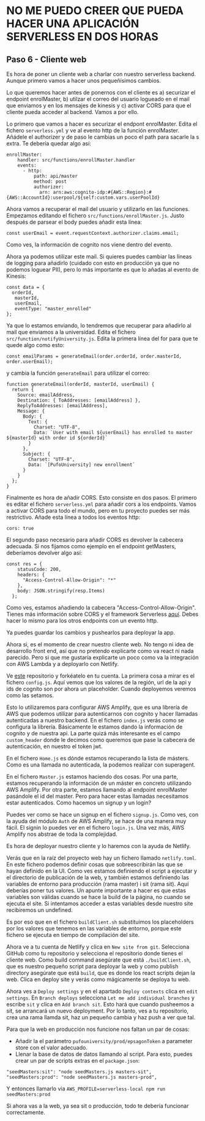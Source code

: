 # NO ME PUEDO CREER QUE PUEDA HACER UNA APLICACIÓN SERVERLESS EN DOS HORAS

## Paso 6 - Cliente web

Es hora de poner un cliente web a charlar con nuestro serverless backend. Aunque primero vamos a hacer unos pequeñísimos cambios.

Lo que queremos hacer antes de ponernos con el cliente es a) securizar el endpoint enrolMaster, b) utilzar el correo del usuario logueado en el mail que enviamos y en los mensajes de kinesis y c) activar CORS para que el cliente pueda acceder al backend. Vamos a por ello.

Lo primero que vamos a hacer es securizar el endpont enrolMaster. Edita el fichero `serverless.yml` y ve al evento http de la función enrolMaster. Añádele el authorizer y de paso le cambias un poco el path para sacarle la s extra. Te debería quedar algo así:
```
enrollMaster:
    handler: src/functions/enrollMaster.handler
    events:
      - http:
          path: api/master
          method: post
          authorizer:
            arn: arn:aws:cognito-idp:#{AWS::Region}:#{AWS::AccountId}:userpool/${self:custom.vars.userPoolId}
```

Ahora vamos a recuperar el mail del usuario y utilizarlo en las funciones. Empezamos editando el fichero `src/functions/enrollMaster.js`. Justo después de parsear el body puedes añadir esta línea:
```
const userEmail = event.requestContext.authorizer.claims.email;
```

Como ves, la información de cognito nos viene dentro del evento.

Ahora ya podemos utilizar este mail. Si quieres puedes cambiar las líneas de logging para añadirlo (cuidado con esto en producción ya que no podemos loguear PII), pero lo más importante es que lo añadas al evento de Kinesis:
```
const data = {
  orderId,
   masterId,
   userEmail,
   eventType: "master_enrolled"
};

```

Ya que lo estamos enviando, lo tendremos que recuperar para añadirlo al mail que enviamos a la universidad. Edita el fichero `src/function/notifyUniversity.js`. Edita la primera línea del for para que te quede algo como esto:
```
const emailParams = generateEmail(order.orderId, order.masterId, order.userEmail);
```

y cambia la función `generateEmail` para utilizar el correo:
```
function generateEmail(orderId, masterId, userEmail) {
  return {
    Source: emailAddress,
    Destination: { ToAddresses: [emailAddress] },
    ReplyToAddresses: [emailAddress],
    Message: {
      Body: {
        Text: {
          Charset: "UTF-8",
          Data: `User with email ${userEmail} has enrolled to master ${masterId} with order id ${orderId}`
        }
      },
      Subject: {
        Charset: "UTF-8",
        Data: `[PufoUniversity] new enrollment`
      }
    }
  };
}
```

Finalmente es hora de añadir CORS. Esto consiste en dos pasos. El primero es editar el fichero `serverless.yml` para añadir cors a los endpoints. Vamos a activar CORS para todo el mundo, pero en tu proyecto puedes ser más restrictivo. Añade esta línea a todos los eventos http:
```
cors: true
```

El segundo paso necesario para añadir CORS es devolver la cabecera adecuada. Si nos fijamos como ejemplo en el endpoint getMasters, deberíamos devolver algo así:
```
const res = {
    statusCode: 200,
    headers: {
      "Access-Control-Allow-Origin": "*"
    },
    body: JSON.stringify(resp.Items)
  };
```

Como ves, estamos añadiendo la cabecera "Access-Control-Allow-Origin". Tienes más información sobre CORS y el framework Serverless [aquí](https://serverless.com/blog/cors-api-gateway-survival-guide/). Debes hacer lo mismo para los otros endpoints con un evento http.

Ya puedes guardar los cambios y pushearlos para deployar la app.

Ahora si, es el momento de crear nuestro cliente web. No tengo ni idea de desarrollo front end, así que no pretendo explicarte como va react ni nada parecido. Pero si que me gustaría explicarte un poco como va la integración con AWS Lambda y a deployarlo con Netlify.

Ve [este](https://github.com/vgaltes/WCFClient) repositorio y forkéatelo en tu cuenta. La primera cosa a mirar es el fichero `config.js`. Aquí vemos que los valores de la región, url de la api y ids de cognito son por ahora un placeholder. Cuando deployemos veremos como las setamos.

Esto lo utilizaremos para configurar AWS Amplify, que es una librería de AWS que podemos utilizar para autenticarnos con cognito y hacer llamadas autenticadas a nuestro backend. En el fichero `index.js` verás como se configura la librería. Básicamente le estamos dando la información de cognito y de nuestra api. La parte quizá más interesante es el campo `custom_header` donde le decimos como queremos que pase la cabecera de autenticación, en nuestro el token jwt.

En el fichero `Home.js` es dónde estamos recuperando la lista de másters. Como es una llamada no autenticada, la podemos realizar con superagent. 

En el fichero `Master.js` estamos haciendo dos cosas. Por una parte, estamos recuperando la información de un máster en concreto utilizando AWS Amplify. Por otra parte, estamos llamando al endpoint enrolMaster pasándole el id del master. Pero para hacer estas llamadas necesitamos estar autenticados. Como hacemos un signup y un login?

Puedes ver como se hace un signup en el fichero `signup.js`. Como ves, con la ayuda del módulo `Auth` de AWS Amplify, se hace de una manera muy fácil. El signin lo puedes ver en el fichero `login.js`. Una vez más, AWS Amplify nos abstrae de toda la complejidad.

Es hora de deployar nuestro cliente y lo haremos con la ayuda de Netlify. 

Verás que en la raíz del proyecto web hay un fichero llamado `netlify.toml`. En este fichero podemos definir cosas que sobreescribirán las que se hayan definido en la UI. Como ves estamos definiendo el script a ejecutar y el directorio de publicación de la web, y también estamos definiendo las variables de entorno para producción (rama master) i sit (rama sit). Aquí deberías poner tus valores. Un apunte importante a hacer es que estas variables son válidas cuando se hace la build de la página, no cuando se ejecuta el site. Si intentamos acceder a estas variables desde nuestro site recibiremos un undefined.

Es por eso que en el fichero `buildClient.sh` substituimos los placeholders por los valores que tenemos en las variables de entorno, porque este fichero se ejecuta en tiempo de compilación del site.

Ahora ve a tu cuenta de Netlify y clica en `New site from git`. Selecciona GitHub como tu repositorio y selecciona el repositorio donde tienes el cliente web. Como build command asegúrate que está `./buildClient.sh`, que es nuestro pequeño script para deployar la web y como publish directory asegúrate que está `build`, que es donde los react scripts dejan la web. Clica en deploy site y verás como mágicamente se deploya tu web.

Ahora ves a `Deploy settings` y en el apartado `Deploy contexts` clica en `edit settings`. En `Branch deploys` selecciona `Let me add individual branches` y escribe `sit` y clica en `Add branch sit`. Esto hará que cuando pusheemos a sit, se arrancará un nuevo deployment. Por lo tanto, ves a tu repositorio, crea una rama llamda sit, haz un pequeño cambia y haz push a ver que tal.

Para que la web en producción nos funcione nos faltan un par de cosas:
 - Añadir la el parámetro `pufouniversity/prod/epsagonToken` a parameter store con el valor adecuado.
 - Llenar la base de datos de datos llamando al script. Para esto, puedes crear un par de scripts extras en el `package.json`:
  ```
  "seedMasters:sit": "node seedMasters.js masters-sit",
  "seedMasters:prod": "node seedMasters.js masters-prod",
  ```
  Y entonces llamarlo via `AWS_PROFILE=serverless-local npm run seedMasters:prod`

Si ahora vas a la web, ya sea sit o producción, todo te debería funcionar correctamente.